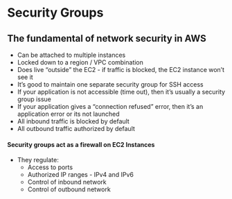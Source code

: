 # Security Groups

## The fundamental of network security in AWS

- Can be attached to multiple instances
- Locked down to a region / VPC combination
- Does live “outside” the EC2 - if traffic is blocked, the EC2 instance won’t see it
- It’s good to maintain one separate security group for SSH access
- If your application is not accessible (time out), then it’s usually a security group issue
- If your application gives a “connection refused” error, then it’s an application error or its not launched
- All inbound traffic is blocked by default
- All outbound traffic authorized by default

#### Security groups act as a firewall on EC2 Instances

- They regulate:
    - Access to ports
    - Authorized IP ranges - IPv4 and IPv6
    - Control of inbound network
    - Control of outbound network